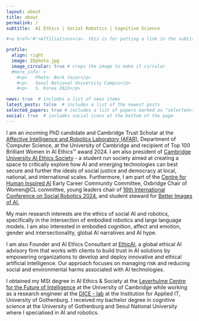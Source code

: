 ```yaml
---
layout: about
title: about
permalink: /
subtitle:  AI Ethics | Social Robotics | Cognitive Science

#<a href='#'>Affiliations</a>. this is for putting a link in the subtitle

profile:
  align: right
  image: IDphoto.jpg
  image_circular: true # crops the image to make it circular
  #more_info: >
    #<p>   Photo: Berk Yazar</p>
    #<p>   Seoul National University Campus</p>
    #<p>   S. Korea 2022</p>

news: true  # includes a list of news items
latest_posts: false  # includes a list of the newest posts
selected_papers: true # includes a list of papers marked as "selected={true}"
social: true  # includes social icons at the bottom of the page
---
```



I am an incoming PhD candidate and Cambridge Trust Scholar at the <a href="https://cambridge-afar.github.io/">Affective Intelligence and Robotics Laboratory (AFAR)</a>, Department of Computer Science, at the University of Cambridge and recipient of Top 100 Brilliant Women in AI Ethics™ award 2024. I am also president of <a href="https://cuaiethics.com/">Cambridge University AI Ethics Society</a> - a student run society aimed at creating a space to critically explore how AI and emerging technologies can best secure and further the ideals of social justice and democracy at local, national, and international scales. Furthermore, I am part of the <a href="https://www.chia.cam.ac.uk/">Centre for Human Inspired AI</a> Early Career Community Committee, Oxbridge Chair of Women@CL committee, young leaders chair of <a href="https://icsr2024.dk/" >16th International Conference on Social Robotics 2024.</a> and student steward for <a href="https://betterimagesofai.org/" >Better Images of AI.</a>

My main research interests are the ethics of social AI and robotics, specifically in the intersection of embodied robotics and large language models. I am also interested in embodied cognition, affect and emotion, gender and intersectionality, global AI narratives and AI hype.

I am also Founder and AI Ethics Consultant at <a href="https://ethicai.net/">EthicAI</a>, a global ethical AI advisory firm that works with clients to build trust in AI solutions by empowering organizations to develop and deploy innovative and ethical artificial intelligence. Our approach focuses on managing risk and reducing social and environmental harms associated with AI technologies.

I obtained my MSt degree in AI Ethics & Society at the <a href= "http://lcfi.ac.uk/" >Leverhulme Centre for the Future of Intelligence</a> at the University of Cambridge while working as a research engineer at the <a href="https://dice-r-lab.com/">DICE - lab</a> at the Institution for Applied IT, University of Gothenburg. I received my bachelor degree in cognitive science at the University of Gothenburg and Seoul National University where I specialised in AI and robotics. 
